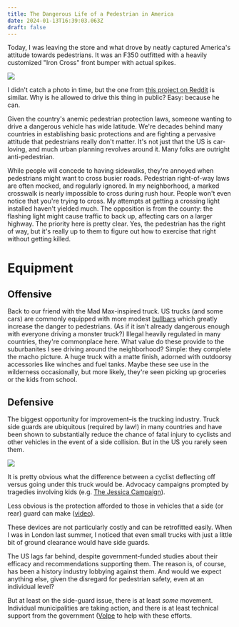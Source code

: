 ```yaml
---
title: The Dangerous Life of a Pedestrian in America
date: 2024-01-13T16:39:03.063Z
draft: false
---
```

Today, I was leaving the store and what drove by neatly captured America's attitude towards pedestrians. It was an F350 outfitted with a heavily customized "Iron Cross" front bumper with actual spikes.

![](/img/bumper.jpg)

I didn't catch a photo in time, but the one from [this project on Reddit](https://www.reddit.com/r/Trucks/comments/10z8iea/thinking_about_mass_production_of_this_bumper/) is similar. Why is he allowed to drive this thing in public? Easy: because he can.

Given the country's anemic pedestrian protection laws, someone wanting to drive a dangerous vehicle has wide latitude. We're decades behind many countries in establishing basic protections and are fighting a pervasive attitude that pedestrians really don't matter. It's not just that the US is car-loving, and much urban planning revolves around it. Many folks are outright anti-pedestrian.

While people will concede to having sidewalks, they're annoyed when pedestrians might want to cross busier roads. Pedestrian right-of-way laws are often mocked, and regularly ignored. In my neighborhood, a marked crosswalk is nearly impossible to cross during rush hour. People won't even notice that you're trying to cross. My attempts at getting a crossing light installed haven't yielded much. The opposition is from the county: the flashing light might cause traffic to back up, affecting cars on a larger highway. The priority here is pretty clear. Yes, the pedestrian has the right of way, but it's really up to them to figure out how to exercise that right without getting killed.

# Equipment

## Offensive
Back to our friend with the Mad Max-inspired truck. US trucks (and some cars) are commonly equipped with more modest [bullbars](https://en.wikipedia.org/wiki/Bullbar) which greatly increase the danger to pedestrians. (As if it isn't already dangerous enough with everyone driving a monster truck?) Illegal heavily regulated in many countries, they're commonplace here. What value do these provide to the suburbanites I see driving around the neighborhood? Simple: they complete the macho picture. A huge truck with a matte finish, adorned with outdoorsy accessories like winches and fuel tanks. Maybe these see use in the wilderness occasionally, but more likely, they're seen picking up groceries or the kids from school. 

## Defensive
The biggest opportunity for improvement–is the trucking industry. Truck side guards are ubiquitous (required by law!) in many countries and have been shown to substantially reduce the chance of fatal injury to cyclists and other vehicles in the event of a side collision. But in the US you rarely seen them.

![](/img/sideguard.jpg)

It is pretty obvious what the difference between a cyclist deflecting off versus going under this truck would be. Advocacy campaigns prompted by tragedies involving kids (e.g. [The Jessica Campaign](http://thejessicacampaign.ca)).

Less obvious is the protection afforded  to those in vehicles that a side (or rear) guard can make ([video](https://www.youtube.com/watch?v=bKP5Djjt2Vs)).

These devices are not particularly costly and can be retrofitted easily. When I was in London last summer, I noticed that even small trucks with just a little bit of ground clearance would have side guards.

The US lags far behind, despite government-funded studies about their efficacy and recommendations supporting them. The reason is, of course, has been a history industry lobbying against them. And would we expect anything else, given the disregard for pedestrian safety, even at an individual level?

But at least on the side-guard issue, there is at least *some* movement. Individual municipalities are taking action, and there is at least technical support from the government ([Volpe](https://www.volpe.dot.gov/LPDs) to help with these efforts.

